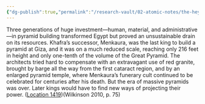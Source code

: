 ```yaml
---
{"dg-publish":true,"permalink":"/research-vault/02-atomic-notes/the-heyday-of-the-fourth-dynasty-pyramids-fizzled-out-within-a-few-generations/"}
---
```


Three generations of huge investment—human, material, and administrative—in pyramid building transformed Egypt but proved an unsustainable drain on its resources. Khafra’s successor, Menkaura, was the last king to build a pyramid at Giza, and it was on a much reduced scale, reaching only 216 feet in height and only one-tenth of the volume of the Great Pyramid. The architects tried hard to compensate with an extravagant use of red granite, brought by barge all the way from the first cataract region, and by an enlarged pyramid temple, where Menkaura’s funerary cult continued to be celebrated for centuries after his death. But the era of massive pyramids was over. Later kings would have to find new ways of projecting their power. ([Location 1419](https://readwise.io/to_kindle?action=open&asin=B004FGMZAI&location=1419))(Wilkinson 2010, p. 75)